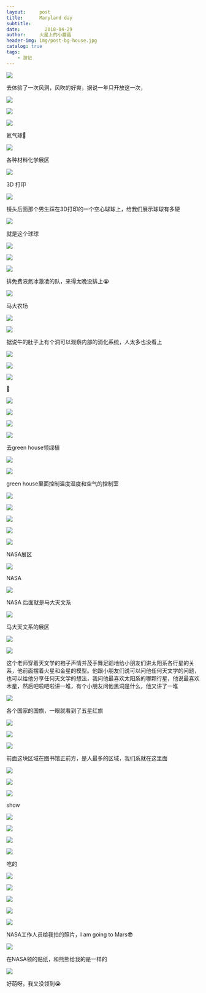 ```yaml
---
layout:     post
title:      Maryland day
subtitle:   
date:         2018-04-29
author:     火星上的小蘑菇
header-img: img/post-bg-house.jpg
catalog: true
tags:
    - 游记
---
```


![](http://ww1.sinaimg.cn/large/71717971ly1g14xzkdykuj20u00mitcs.jpg)

去体验了一次风洞，风吹的好爽，据说一年只开放这一次，

![](http://ww1.sinaimg.cn/large/71717971ly1g14xz1oryhj20u00mitaw.jpg)

![](http://ww1.sinaimg.cn/large/71717971ly1g14y0u1gtoj20u00migmv.jpg)

![](http://ww1.sinaimg.cn/large/71717971ly1g14y0zqqs5j20u014041v.jpg)

氦气球🎈

![](http://ww1.sinaimg.cn/large/71717971ly1g14y16wdovj20u00miwkg.jpg)

各种材料化学展区

![](http://ww1.sinaimg.cn/large/71717971ly1g14y1e771rj20u0140jtd.jpg)

3D 打印

![](http://ww1.sinaimg.cn/large/71717971ly1g14y1skwq0j20u0140764.jpg)

镜头后面那个男生踩在3D打印的一个空心球球上，给我们展示球球有多硬

![](http://ww1.sinaimg.cn/large/71717971ly1g14y23f9luj20u0140q6j.jpg)

就是这个球球

![](http://ww1.sinaimg.cn/large/71717971ly1g14y2bk9r0j20u0140ac2.jpg)

![](http://ww1.sinaimg.cn/large/71717971ly1g14y2gdychj20u0140aba.jpg)

![](http://ww1.sinaimg.cn/large/71717971ly1g14y2l4ksfj20u00migrr.jpg)

排免费液氮冰激凌的队，来得太晚没排上😭

![](http://ww1.sinaimg.cn/large/71717971ly1g14y2rla36j20u00miahe.jpg)

马大农场

![](http://ww1.sinaimg.cn/large/71717971ly1g14y31mzlwj20u00midjf.jpg)

![](http://ww1.sinaimg.cn/large/71717971ly1g14y35p2y3j20u00mi41m.jpg)

据说牛的肚子上有个洞可以观察内部的消化系统，人太多也没看上

![](http://ww1.sinaimg.cn/large/71717971ly1g14y3glguxj20u00miwjs.jpg)

![](http://ww1.sinaimg.cn/large/71717971ly1g14y3mpgm2j20u00miwiw.jpg)

![](http://ww1.sinaimg.cn/large/71717971ly1g14y3qe797j20u0140ae8.jpg)

🐷

 

![](http://ww1.sinaimg.cn/large/71717971ly1g14y3xjcvbj20u00mi0vr.jpg)

![](http://ww1.sinaimg.cn/large/71717971ly1g14y44ljy4j20u00mi0vw.jpg)

![](http://ww1.sinaimg.cn/large/71717971ly1g14y48tx1rj20u0140gpk.jpg)

![](http://ww1.sinaimg.cn/large/71717971ly1g14y4da2vxj20u00miwh8.jpg)

去green house领绿植

![](http://ww1.sinaimg.cn/large/71717971ly1g14y4htmcoj20u00miq7r.jpg)

![](http://ww1.sinaimg.cn/large/71717971ly1g14y4nwdfej20u0140dl3.jpg)

green house里面控制温度湿度和空气的控制室

![](http://ww1.sinaimg.cn/large/71717971ly1g14y4skugsj20u0140ajk.jpg)

![](http://ww1.sinaimg.cn/large/71717971ly1g14y4yf1v8j20u00mited.jpg)

![](http://ww1.sinaimg.cn/large/71717971ly1g14y53gyq3j20u0140qaq.jpg)

![](http://ww1.sinaimg.cn/large/71717971ly1g14y5ar3skj20u00mi44l.jpg)

![](http://ww1.sinaimg.cn/large/71717971ly1g14y5f61alj20u00mitdu.jpg)

NASA展区

![](http://ww1.sinaimg.cn/large/71717971ly1g14y5oxxrpj20u0140wiu.jpg)

NASA

![](http://ww1.sinaimg.cn/large/71717971ly1g14y5xf2scj20u00migo3.jpg)

NASA 后面就是马大天文系

![](http://ww1.sinaimg.cn/large/71717971ly1g14y6515vnj20u0140afr.jpg)

马大天文系的展区

![](http://ww1.sinaimg.cn/large/71717971ly1g14y6hoinnj20u0140gq6.jpg)

![](http://ww1.sinaimg.cn/large/71717971ly1g14y6o2dwfj20u0140whl.jpg)

这个老师穿着天文学的袍子声情并茂手舞足蹈地给小朋友们讲太阳系各行星的关系，他前面摆着火星和金星的模型。他跟小朋友们说可以问他任何天文学的问题，也可以给他分享任何天文学的想法，我问他最喜欢太阳系的哪颗行星，他说最喜欢木星，然后吧啦吧啦讲一堆，有个小朋友问他黑洞是什么，他又讲了一堆

![](http://ww1.sinaimg.cn/large/71717971ly1g14y6tlhj0j20u00midkx.jpg)

各个国家的国旗，一眼就看到了五星红旗

![](http://ww1.sinaimg.cn/large/71717971ly1g14y6ytewaj20u01407al.jpg)

![](http://ww1.sinaimg.cn/large/71717971ly1g14y73rv4pj20u00mi0yw.jpg)

![](http://ww1.sinaimg.cn/large/71717971ly1g14y7au0j5j20u00mi7df.jpg)

前面这块区域在图书馆正前方，是人最多的区域，我们系就在这里面

![](http://ww1.sinaimg.cn/large/71717971ly1g14y7gl467j20u00midof.jpg)

![](http://ww1.sinaimg.cn/large/71717971ly1g14y7n28olj20u00mi478.jpg)

![](http://ww1.sinaimg.cn/large/71717971ly1g14y7t1l21j20u00min0c.jpg)

show

![](http://ww1.sinaimg.cn/large/71717971ly1g14y7ybiomj20u00migrm.jpg)

![](http://ww1.sinaimg.cn/large/71717971ly1g14y83hht9j20u00miafa.jpg)

![](http://ww1.sinaimg.cn/large/71717971ly1g14y88lcesj20u00miteg.jpg)

![](http://ww1.sinaimg.cn/large/71717971ly1g14y8cb17yj20u00min1z.jpg)

吃的

![](http://ww1.sinaimg.cn/large/71717971ly1g14y8gjfrsj20u0140ajq.jpg)

![](http://ww1.sinaimg.cn/large/71717971ly1g14y8l8484j20u00migqb.jpg)

![](http://ww1.sinaimg.cn/large/71717971ly1g14y8ppvmbj20u00mi0vk.jpg)

![](http://ww1.sinaimg.cn/large/71717971ly1g14y8tuvxuj20u00migoh.jpg)

![](http://ww1.sinaimg.cn/large/71717971ly1g14y8xub3yj20u0140n04.jpg)

NASA工作人员给我拍的照片，I am going to Mars😎

![](http://ww1.sinaimg.cn/large/71717971ly1g14y9319suj20u0140409.jpg)

在NASA领的贴纸，和熊熊给我的是一样的

![](http://ww1.sinaimg.cn/large/71717971ly1g14y9cz9v2j20u014076h.jpg)

好萌呀，我又没领到😭